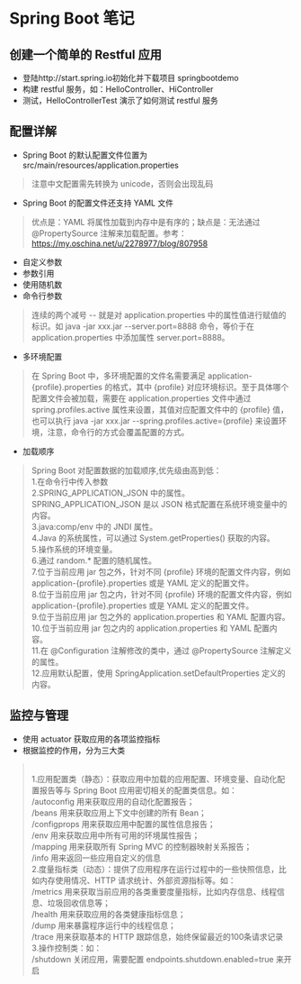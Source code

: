 # Spring Boot 笔记

## 创建一个简单的 Restful 应用
* 登陆http://start.spring.io初始化并下载项目 springbootdemo
* 构建 restful 服务，如：HelloController、HiController
* 测试，HelloControllerTest 演示了如何测试 restful 服务

## 配置详解
* Spring Boot 的默认配置文件位置为 src/main/resources/application.properties
> 注意中文配置需先转换为 unicode，否则会出现乱码
* Spring Boot 的配置文件还支持 YAML 文件
> 优点是：YAML 将属性加载到内存中是有序的；缺点是：无法通过 @PropertySource 注解来加载配置。参考：https://my.oschina.net/u/2278977/blog/807958
* 自定义参数
* 参数引用
* 使用随机数
* 命令行参数
> 连续的两个减号 -- 就是对 application.properties 中的属性值进行赋值的标识。如 java -jar xxx.jar --server.port=8888 命令，等价于在 application.properties 中添加属性 server.port=8888。
* 多环境配置
> 在 Spring Boot 中，多环境配置的文件名需要满足 application-{profile}.properties 的格式，其中 {profile} 对应环境标识。至于具体哪个配置文件会被加载，需要在 application.properties 文件中通过 spring.profiles.active 属性来设置，其值对应配置文件中的 {profile} 值，也可以执行 java -jar xxx.jar --spring.profiles.active={profile} 来设置环境，注意，命令行的方式会覆盖配置的方式。
* 加载顺序
> Spring Boot 对配置数据的加载顺序,优先级由高到低：<br/>1.在命令行中传入参数<br/>2.SPRING_APPLICATION_JSON 中的属性。SPRING_APPLICATION_JSON 是以 JSON 格式配置在系统环境变量中的内容。<br/>3.java:comp/env 中的 JNDI 属性。<br/>4.Java 的系统属性，可以通过 System.getProperties() 获取的内容。<br/>5.操作系统的环境变量。<br/>6.通过 random.* 配置的随机属性。<br/>7.位于当前应用 jar 包之外，针对不同 {profile} 环境的配置文件内容，例如 application-{profile}.properties 或是 YAML 定义的配置文件。<br/>8.位于当前应用 jar 包之内，针对不同 {profile} 环境的配置文件内容，例如 application-{profile}.properties 或是 YAML 定义的配置文件。<br/>9.位于当前应用 jar 包之外的 application.properties 和 YAML 配置内容。<br/>10.位于当前应用 jar 包之内的 application.properties 和 YAML 配置内容。<br/>11.在 @Configuration 注解修改的类中，通过 @PropertySource 注解定义的属性。<br/>12.应用默认配置，使用 SpringApplication.setDefaultProperties 定义的内容。

## 监控与管理
* 使用 actuator 获取应用的各项监控指标
* 根据监控的作用，分为三大类
> <br/>1.应用配置类（静态）：获取应用中加载的应用配置、环境变量、自动化配置报告等与 Spring Boot 应用密切相关的配置类信息。如：<br/>/autoconfig 用来获取应用的自动化配置报告；<br/>/beans 用来获取应用上下文中创建的所有 Bean；<br/>/configprops 用来获取应用中配置的属性信息报告；<br/>/env 用来获取应用中所有可用的环境属性报告；<br/>/mapping 用来获取所有 Spring MVC 的控制器映射关系报告；<br/>/info 用来返回一些应用自定义的信息
> <br/>2.度量指标类（动态）：提供了应用程序在运行过程中的一些快照信息，比如内存使用情况、HTTP 请求统计、外部资源指标等。如：<br/>/metrics 用来获取当前应用的各类重要度量指标，比如内存信息、线程信息、垃圾回收信息等；<br/>/health 用来获取应用的各类健康指标信息；<br/>/dump 用来暴露程序运行中的线程信息；<br/>/trace 用来获取基本的 HTTP 跟踪信息，始终保留最近的100条请求记录
> <br/>3.操作控制类：如：<br/>/shutdown 关闭应用，需要配置 endpoints.shutdown.enabled=true 来开启
